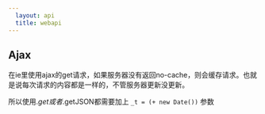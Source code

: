 ```yaml
---
  layout: api
  title: webapi
---
```


## Ajax

在ie里使用ajax的get请求，如果服务器没有返回no-cache，则会缓存请求。也就是说每次请求的内容都是一样的，不管服务器更新没更新。

所以使用$.get或者$.getJSON都需要加上 `_t = (+ new Date())` 参数

